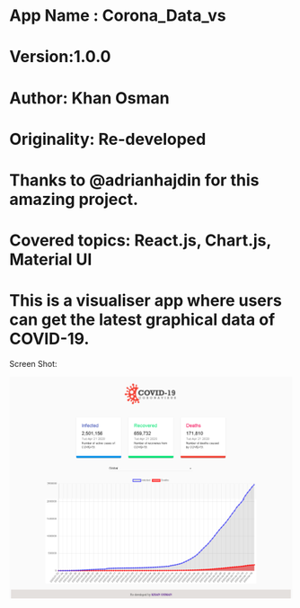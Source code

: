 # App Name : Corona_Data_vs
# Version:1.0.0
# Author: Khan Osman
# Originality: Re-developed
# Thanks to @adrianhajdin for this amazing project.


# Covered topics: React.js, Chart.js, Material UI 
# This is a visualiser app where users can get the latest graphical data of COVID-19.  


Screen Shot:

![](src/images/screenshot.png)
